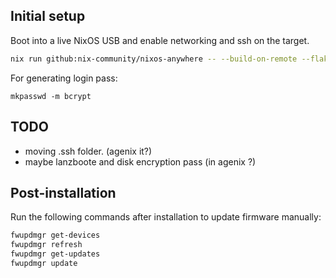 
## Initial setup

Boot into a live NixOS USB and enable networking and ssh on the target.

```sh
nix run github:nix-community/nixos-anywhere -- --build-on-remote --flake .#<hostname> --target-host nixos@<IP_ADDRESS>
```

For generating login pass:

```
mkpasswd -m bcrypt
```

## TODO

- moving .ssh folder. (agenix it?)
- maybe lanzboote and disk encryption pass (in agenix ?)

## Post-installation


Run the following commands after installation to update firmware manually:

```sh
fwupdmgr get-devices
fwupdmgr refresh
fwupdmgr get-updates
fwupdmgr update
```
